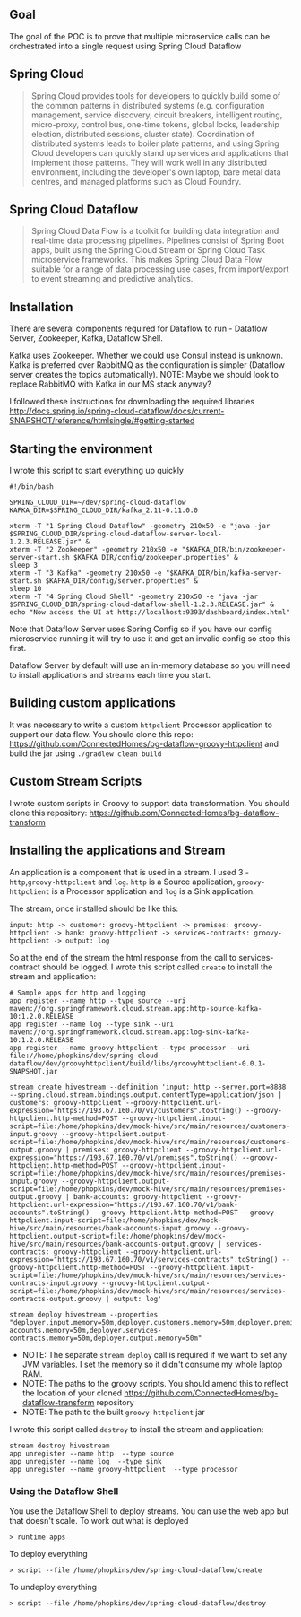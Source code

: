 ## Goal
The goal of the POC is to prove that multiple microservice calls can be orchestrated into a single request using Spring Cloud Dataflow

## Spring Cloud
> Spring Cloud provides tools for developers to quickly build some of the common patterns in distributed systems (e.g. configuration management, service discovery, circuit breakers, intelligent routing, micro-proxy, control bus, one-time tokens, global locks, leadership election, distributed sessions, cluster state). Coordination of distributed systems leads to boiler plate patterns, and using Spring Cloud developers can quickly stand up services and applications that implement those patterns. They will work well in any distributed environment, including the developer's own laptop, bare metal data centres, and managed platforms such as Cloud Foundry.

## Spring Cloud Dataflow

> Spring Cloud Data Flow is a toolkit for building data integration and real-time data processing pipelines.
> Pipelines consist of Spring Boot apps, built using the Spring Cloud Stream or Spring Cloud Task microservice frameworks. This makes Spring Cloud Data Flow suitable for a range of data processing use cases, from import/export to event streaming and predictive analytics.

## Installation

There are several components required for Dataflow to run - Dataflow Server, Zookeeper, Kafka, Dataflow Shell.

Kafka uses Zookeeper. Whether we could use Consul instead is unknown.
Kafka is preferred over RabbitMQ as the configuration is simpler (Dataflow server creates the topics automatically). NOTE: Maybe we should look to replace RabbitMQ with Kafka in our MS stack anyway?

I followed these instructions for downloading the required libraries http://docs.spring.io/spring-cloud-dataflow/docs/current-SNAPSHOT/reference/htmlsingle/#getting-started

## Starting the environment

I wrote this script to start everything up quickly
```
#!/bin/bash

SPRING_CLOUD_DIR=~/dev/spring-cloud-dataflow
KAFKA_DIR=$SPRING_CLOUD_DIR/kafka_2.11-0.11.0.0

xterm -T "1 Spring Cloud Dataflow" -geometry 210x50 -e "java -jar $SPRING_CLOUD_DIR/spring-cloud-dataflow-server-local-1.2.3.RELEASE.jar" &
xterm -T "2 Zookeeper" -geometry 210x50 -e "$KAFKA_DIR/bin/zookeeper-server-start.sh $KAFKA_DIR/config/zookeeper.properties" &
sleep 3
xterm -T "3 Kafka" -geometry 210x50 -e "$KAFKA_DIR/bin/kafka-server-start.sh $KAFKA_DIR/config/server.properties" &
sleep 10
xterm -T "4 Spring Cloud Shell" -geometry 210x50 -e "java -jar $SPRING_CLOUD_DIR/spring-cloud-dataflow-shell-1.2.3.RELEASE.jar" &
echo "Now access the UI at http://localhost:9393/dashboard/index.html"
```
Note that Dataflow Server uses Spring Config so if you have our config microservice running it will try to use it and get an invalid config so stop this first.

Dataflow Server by default will use an in-memory database so you will need to install applications and streams each time you start.
## Building custom applications
It was necessary to write a custom `httpclient` Processor application to support our data flow. You should clone this repo: https://github.com/ConnectedHomes/bg-dataflow-groovy-httpclient and build the jar using `./gradlew clean build`
## Custom Stream Scripts
I wrote custom scripts in Groovy to support data transformation. You should clone this repository: https://github.com/ConnectedHomes/bg-dataflow-transform
## Installing the applications and Stream
An application is a component that is used in a stream. I used 3 - `http`,`groovy-httpclient` and `log`. `http` is a Source application, `groovy-httpclient` is a Processor application and `log` is a Sink application.

The stream, once installed should be like this:
```
input: http -> customer: groovy-httpclient -> premises: groovy-httpclient -> bank: groovy-httpclient -> services-contracts: groovy-httpclient -> output: log 
```
So at the end of the stream the html response from the call to services-contract should be logged.
I wrote this script called `create` to install the stream and application:
```
# Sample apps for http and logging
app register --name http --type source --uri maven://org.springframework.cloud.stream.app:http-source-kafka-10:1.2.0.RELEASE
app register --name log --type sink --uri maven://org.springframework.cloud.stream.app:log-sink-kafka-10:1.2.0.RELEASE
app register --name groovy-httpclient --type processor --uri file://home/phopkins/dev/spring-cloud-dataflow/dev/groovyhttpclient/build/libs/groovyhttpclient-0.0.1-SNAPSHOT.jar

stream create hivestream --definition 'input: http --server.port=8888 --spring.cloud.stream.bindings.output.contentType=application/json | customers: groovy-httpclient --groovy-httpclient.url-expression="https://193.67.160.70/v1/customers".toString() --groovy-httpclient.http-method=POST --groovy-httpclient.input-script=file:/home/phopkins/dev/mock-hive/src/main/resources/customers-input.groovy --groovy-httpclient.output-script=file:/home/phopkins/dev/mock-hive/src/main/resources/customers-output.groovy | premises: groovy-httpclient --groovy-httpclient.url-expression="https://193.67.160.70/v1/premises".toString() --groovy-httpclient.http-method=POST --groovy-httpclient.input-script=file:/home/phopkins/dev/mock-hive/src/main/resources/premises-input.groovy --groovy-httpclient.output-script=file:/home/phopkins/dev/mock-hive/src/main/resources/premises-output.groovy | bank-accounts: groovy-httpclient --groovy-httpclient.url-expression="https://193.67.160.70/v1/bank-accounts".toString() --groovy-httpclient.http-method=POST --groovy-httpclient.input-script=file:/home/phopkins/dev/mock-hive/src/main/resources/bank-accounts-input.groovy --groovy-httpclient.output-script=file:/home/phopkins/dev/mock-hive/src/main/resources/bank-accounts-output.groovy | services-contracts: groovy-httpclient --groovy-httpclient.url-expression="https://193.67.160.70/v1/services-contracts".toString() --groovy-httpclient.http-method=POST --groovy-httpclient.input-script=file:/home/phopkins/dev/mock-hive/src/main/resources/services-contracts-input.groovy --groovy-httpclient.output-script=file:/home/phopkins/dev/mock-hive/src/main/resources/services-contracts-output.groovy | output: log'

stream deploy hivestream --properties "deployer.input.memory=50m,deployer.customers.memory=50m,deployer.premises.memory=50m,deployer.bank-accounts.memory=50m,deployer.services-contracts.memory=50m,deployer.output.memory=50m"
```
* NOTE: The separate `stream deploy` call is required if we want to set any JVM variables. I set the memory so it didn't consume my whole laptop RAM.
* NOTE: The paths to the groovy scripts. You should amend this to reflect the location of your cloned https://github.com/ConnectedHomes/bg-dataflow-transform repository
* NOTE: The path to the built `groovy-httpclient` jar

I wrote this script called `destroy` to install the stream and application:
```
stream destroy hivestream
app unregister --name http  --type source
app unregister --name log  --type sink
app unregister --name groovy-httpclient  --type processor
```
### Using the Dataflow Shell
You use the Dataflow Shell to deploy streams. You can use the web app but that doesn't scale.
To work out what is deployed 
```
> runtime apps
```
To deploy everything
```
> script --file /home/phopkins/dev/spring-cloud-dataflow/create
```
To undeploy everything
```
> script --file /home/phopkins/dev/spring-cloud-dataflow/destroy
```